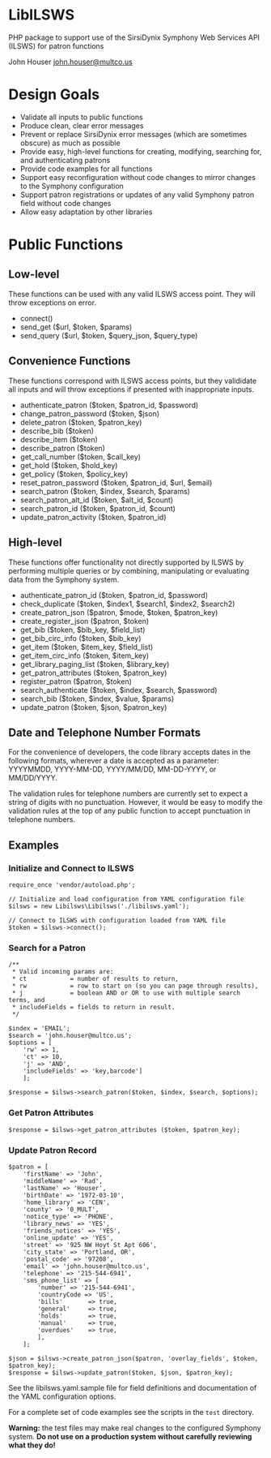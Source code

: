 # LibILSWS

PHP package to support use of the SirsiDynix Symphony Web Services API (ILSWS) for patron functions

John Houser
john.houser@multco.us

# Design Goals
- Validate all inputs to public functions
- Produce clean, clear error messages
- Prevent or replace SirsiDynix error messages (which are sometimes obscure) as much as possible
- Provide easy, high-level functions for creating, modifying, searching for, and authenticating patrons
- Provide code examples for all functions
- Support easy reconfiguration without code changes to mirror changes to the Symphony configuration
- Support patron registrations or updates of any valid Symphony patron field without code changes
- Allow easy adaptation by other libraries

# Public Functions

## Low-level 
These functions can be used with any valid ILSWS access point. They will
throw exceptions on error.

- connect()
- send_get ($url, $token, $params) 
- send_query ($url, $token, $query_json, $query_type)

## Convenience Functions
These functions correspond with ILSWS access points, but
they valididate all inputs and will throw exceptions
if presented with inappropriate inputs.

- authenticate_patron ($token, $patron_id, $password)
- change_patron_password ($token, $json)
- delete_patron ($token, $patron_key)
- describe_bib ($token) 
- describe_item ($token) 
- describe_patron ($token) 
- get_call_number ($token, $call_key)
- get_hold ($token, $hold_key)
- get_policy ($token, $policy_key)
- reset_patron_password ($token, $patron_id, $url, $email)
- search_patron ($token, $index, $search, $params)
- search_patron_alt_id ($token, $alt_id, $count)
- search_patron_id ($token, $patron_id, $count) 
- update_patron_activity ($token, $patron_id)

## High-level
These functions offer functionality not directly supported by
ILSWS by performing multiple queries or by combining, manipulating
or evaluating data from the Symphony system.

- authenticate_patron_id ($token, $patron_id, $password)
- check_duplicate ($token, $index1, $search1, $index2, $search2)
- create_patron_json ($patron, $mode, $token, $patron_key)
- create_register_json ($patron, $token)
- get_bib ($token, $bib_key, $field_list)
- get_bib_circ_info ($token, $bib_key)
- get_item ($token, $item_key, $field_list)
- get_item_circ_info ($token, $item_key)
- get_library_paging_list ($token, $library_key)
- get_patron_attributes ($token, $patron_key)
- register_patron ($patron, $token)
- search_authenticate ($token, $index, $search, $password)
- search_bib ($token, $index, $value, $params)
- update_patron ($token, $json, $patron_key) 

## Date and Telephone Number Formats
For the convenience of developers, the code library accepts
dates in the following formats, wherever a date is accepted as a
parameter: YYYYMMDD, YYYY-MM-DD, YYYY/MM/DD, MM-DD-YYYY, or 
MM/DD/YYYY.

The validation rules for telephone numbers are currently
set to expect a string of digits with no punctuation. However,
it would be easy to modify the validation rules at the top
of any public function to accept punctuation in telephone
numbers.

## Examples

### Initialize and Connect to ILSWS
```
require_once 'vendor/autoload.php';

// Initialize and load configuration from YAML configuration file
$ilsws = new Libilsws\Libilsws('./libilsws.yaml');

// Connect to ILSWS with configuration loaded from YAML file
$token = $ilsws->connect();
```

### Search for a Patron
```
/** 
 * Valid incoming params are: 
 * ct            = number of results to return,
 * rw            = row to start on (so you can page through results),
 * j             = boolean AND or OR to use with multiple search terms, and
 * includeFields = fields to return in result.
 */

$index = 'EMAIL';
$search = 'john.houser@multco.us';
$options = [
    'rw' => 1, 
    'ct' => 10, 
    'j' => 'AND', 
    'includeFields' => 'key,barcode']
    ];

$response = $ilsws->search_patron($token, $index, $search, $options);
```

### Get Patron Attributes
```
$response = $ilsws->get_patron_attributes ($token, $patron_key);
```

### Update Patron Record
```
$patron = [
    'firstName' => 'John',
    'middleName' => 'Rad',
    'lastName' => 'Houser',
    'birthDate' => '1972-03-10',
    'home_library' => 'CEN',
    'county' => '0_MULT',
    'notice_type' => 'PHONE',
    'library_news' => 'YES',
    'friends_notices' => 'YES',
    'online_update' => 'YES',
    'street' => '925 NW Hoyt St Apt 606',
    'city_state' => 'Portland, OR',
    'postal_code' => '97208',
    'email' => 'john.houser@multco.us',
    'telephone' => '215-544-6941',
    'sms_phone_list' => [
        'number' => '215-544-6941',
        'countryCode => 'US',
        'bills'       => true,
        'general'     => true,
        'holds'       => true,
        'manual'      => true,
        'overdues'    => true,
        ],
    ];

$json = $ilsws->create_patron_json($patron, 'overlay_fields', $token, $patron_key);
$response = $ilsws->update_patron($token, $json, $patron_key);
```

See the libilsws.yaml.sample file for field definitions and documentation
of the YAML configuration options.

For a complete set of code examples see the scripts in the ``test`` directory.

**Warning:** the test files may make real changes to the configured
Symphony system. **Do not use on a production system without carefully
reviewing what they do!**
